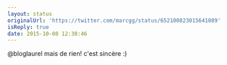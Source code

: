 ```yaml
---
layout: status
originalUrl: 'https://twitter.com/marcgg/status/652100823015641089'
isReply: true
date: 2015-10-08 12:38:46
---
```


@bloglaurel mais de rien! c'est sincère :)
